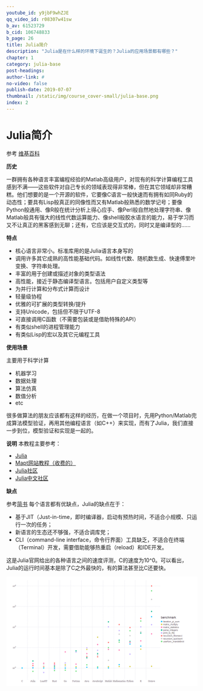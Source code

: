 ```yaml
---
youtube_id: y9jbF9whZJE
qq_video_id: r08307w41sw
b_av: 61523729
b_cid: 106748833
b_page: 26
title: Julia简介
description: "Julia是在什么样的环境下诞生的？Julia的应用场景都有哪些？"
chapter: 1
category: julia-base
post-headings:
author-link: #
no-video: false
publish-date: 2019-07-07
thumbnail: /static/img/course_cover-small/julia-base.png
index: 2
---
```


 
# Julia简介

参考
[维基百科](https://zh.wikipedia.org/wiki/Julia_(%E7%BC%96%E7%A8%8B%E8%AF%AD%E8%A8%80))

**历史**


一群拥有各种语言丰富编程经验的Matlab高级用户，对现有的科学计算编程工具感到不满——这些软件对自己专长的领域表现得非常棒，但在其它领域却非常糟糕。他们想要的是一个开源的软件，它要像C语言一般快速而有拥有如同Ruby的动态性；要具有Lisp般真正的同像性而又有Matlab般熟悉的数学记号；要像Python般通用、像R般在统计分析上得心应手、像Perl般自然地处理字符串、像Matlab般具有强大的线性代数运算能力、像shell般胶水语言的能力，易于学习而又不让真正的黑客感到无聊；还有，它应该是交互式的，同时又是编译型的……

**特点**

 - 核心语言非常小。标准库用的是Julia语言本身写的
 - 调用许多其它成熟的高性能基础代码。如线性代数、随机数生成、快速傅里叶变换、字符串处理。
 - 丰富的用于创建或描述对象的类型语法
 - 高性能，接近于静态编译型语言。包括用户自定义类型等
 - 为并行计算和分布式计算而设计
 - 轻量级协程
 - 优雅的可扩展的类型转换/提升
 - 支持Unicode，包括但不限于UTF-8
 - 可直接调用C函数（不需要包装或是借助特殊的API）
 - 有类似shell的进程管理能力
 - 有类似Lisp的宏以及其它元编程工具
 


**使用场景**

主要用于科学计算

 - 机器学习
 - 数据处理
 - 算法仿真
 - 数值分析
 - etc

很多做算法的朋友应该都有这样的经历，在做一个项目时，先用Python/Matlab完成算法模型验证，再用其他编程语言（如C++）来实现，而有了Julia，我们直接一步到位，模型验证和实现是一起的。

**说明**
本教程主要参考：
 - [Julia](https://julialang.org/)
 - [Mapt网站教程（收费的）](https://mapt.packtpub.com)
 - [Julia社区](https://discourse.julialang.org/)
 - [Julia中文社区](http://discourse.juliacn.com/)

**缺点**

参考[简书](https://www.jianshu.com/p/05f07f012c76)
每个语言都有优缺点，Julia的缺点在于：

 - 基于JIT（Just-in-time，即时编译器，启动有预热时间，不适合小规模、只运行一次的任务；
 -  新语言的生态还不够强，不适合调库党；
 -  CLI（command-line interface，命令行界面）工具缺乏，不适合在终端（Terminal）开发，需要借助能够热重启（reload）和IDE开发。

这是Julia官网给出的各种语言之间的速度评测，C的速度为10^0。可以看出，Julia的运行时间基本是除了C之外最快的，有的算法甚至比C还要快。


![image](https://raw.githubusercontent.com/Bounce00/pic/master/Julia%20course/1-1.png)





